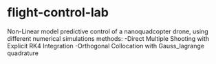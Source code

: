 # flight-control-lab
Non-Linear model predictive control of a nanoquadcopter drone, using different numerical simulations methods:
-Direct Multiple Shooting with Explicit RK4 Integration 
-Orthogonal Collocation with Gauss_lagrange quadrature 

